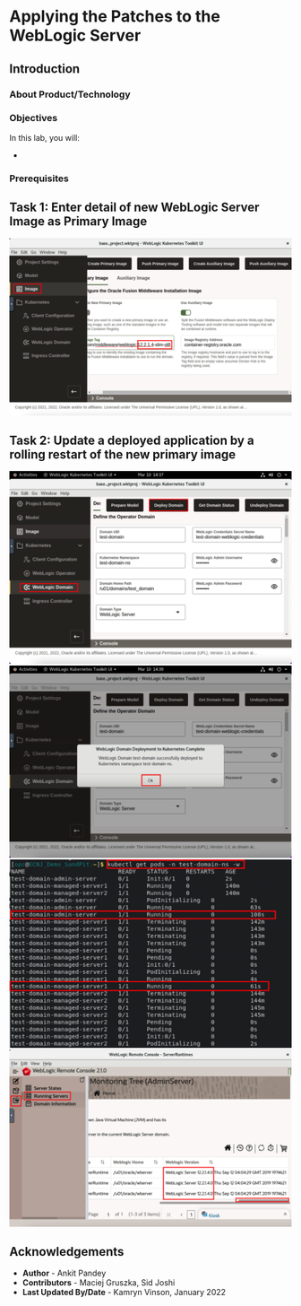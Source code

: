 # Applying the Patches to the WebLogic Server 

## Introduction



### About Product/Technology



### Objectives

In this lab, you will:

* 

### Prerequisites



## Task 1: Enter detail of new WebLogic Server Image as Primary Image

![](images/15.png)

## Task 2: Update a deployed application by a rolling restart of the new  primary image


![](images/16.png)
![](images/17.png)
![](images/18.png)
![](images/19.png)
## Acknowledgements

* **Author** -  Ankit Pandey
* **Contributors** - Maciej Gruszka, Sid Joshi
* **Last Updated By/Date** - Kamryn Vinson, January 2022